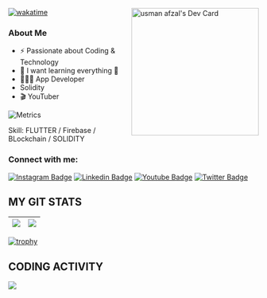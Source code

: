 <div align="left"> 
  <a href="https://app.daily.dev/UsmanAfzal8">
    <img src="https://api.daily.dev/devcards/556171bf12b54f5390dead82b2069679.png?r=ssh" width="256" align="right" alt="usman afzal's Dev Card"/>
  </a>
  
  
[![wakatime](https://wakatime.com/badge/user/9a95afcc-2546-45ea-a4cd-082f5bd4dc04.svg)](https://wakatime.com/@9a95afcc-2546-45ea-a4cd-082f5bd4dc04)
  
 ### About Me 
- ⚡️ Passionate about Coding & Technology
- 🌱 I want learning everything 🤣
- 👨🏻‍💻 App Developer
- Solidity
- 🎬 YouTuber 
  
![Metrics](https://metrics.lecoq.io/usmanafzal8?template=classic&base.indepth=true&base.hireable=true&isocalendar=1&languages=1&achievements=1&base=header%2C%20activity%2C%20community%2C%20repositories%2C%20metadata&base.indepth=true&base.hireable=true&base.skip=false&isocalendar=false&isocalendar.duration=half-year&languages=false&languages.ignored=c%2B%2B%2CCMake&languages.limit=6&languages.threshold=1%25&languages.other=true&languages.colors=github&languages.sections=most-used&languages.details=KB&languages.indepth=false&languages.analysis.timeout=15&languages.categories=markup%2C%20programming&languages.recent.categories=markup%2C%20programming&languages.recent.load=300&languages.recent.days=14&achievements=false&achievements.threshold=X&achievements.secrets=true&achievements.display=compact&achievements.limit=6&config.timezone=Asia%2FKarachi)
  
Skill: FLUTTER / Firebase / BLockchain / SOLIDITY
 

 ### Connect with me:
[![Instagram Badge](https://img.shields.io/badge/-UsmanAfzal-blueviolet?style=plastic-square&logo=instagram&logoColor=white&link=https://www.instagram.com/usmanafzal854/)](https://www.instagram.com/usmanafzal854)
[![Linkedin Badge](https://img.shields.io/badge/-UsmanAfzal-blue?style=plastic-square&logo=Linkedin&logoColor=white&link=https://www.linkedin.com/in/usmanafzal8/)](https://www.linkedin.com/in/usmanafzal8/)
[![Youtube Badge](https://img.shields.io/badge/-codingisfun-red?style=plastic-square&logo=youtube&logoColor=white&link=https://www.youtube.com/channel/UCMzrh4tBgGjXdC9Et4ML0Hw)](https://www.youtube.com/channel/UCMzrh4tBgGjXdC9Et4ML0Hw)
[![Twitter Badge](https://img.shields.io/badge/-UsmanAfzal-blue?style=plastic-square&logo=twitter&logoColor=white&link=https://twitter.com/Usmanafzal854)](https://twitter.com/Usmanafzal854)

## MY GIT STATS
<img src="https://github-readme-stats.vercel.app/api?username=UsmanAfzal8&&show_icons=true&count_private=true&theme=radical"/>|<img src="https://github-readme-streak-stats.herokuapp.com/?user=UsmanAfzal8&theme=radical"/>|
|---|---|
[![trophy](https://github-profile-trophy.vercel.app/?username=usmanafzal8&margin-w=25&margin-h=25&column=7&theme=darkhub)](https://github.com/ryo-ma/github-profile-trophy)
## CODING ACTIVITY
<p>
  <img src="https://github-readme-stats.vercel.app/api/wakatime?username=usmanafzal8&layout=compact&theme=chartreuse-dark&hide_border=true" />
</p>
</div>
